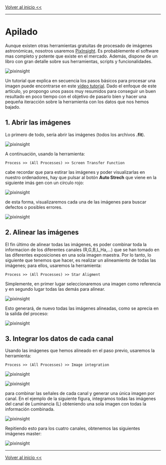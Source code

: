 

[Volver al inicio <<](https://rmaestre.github.io/)

<hr>

# Apilado

Aunque existen otras herramientas gratuitas de procesado de imágenes astronómicas, nosotros usaremos [PixInsight](https://pixinsight.com/). Es probablemente el software mas completo y potente que existe en el mercado. Además, dispone de un libro con gran detalle sobre sus herramientas, scripts y funcionalidades.

![pixinsight](img/pixinsight.jpg)

Un tutorial que explica en secuencia los pasos básicos para procesar una imagen puede encontrarse en este [vídeo tutorial](https://www.youtube.com/watch?v=_lqrXaJEs7g). Dado el enfoque de este artículo, yo propongo unos pasos muy resumidos para conseguir un buen resultado en poco tiempo con el objetivo de pasarlo bien y hacer una pequeña iteracción sobre la herramienta con los datos que nos hemos bajado.


## 1. Abrir las imágenes

Lo primero de todo, sería abrir las imágenes (todos los archivos **.fit**).

![pixinsight](img/pixinsight/open.jpg)

A continuación, usando la herramienta: 
```
Process >> (All Processes) >> Screen Transfer Function
```

cabe recordar que para estirar las imágenes y poder visualizarlas en nuestro ordenadores, hay que pulsar al botón **Auto Strech** que viene en la siguiente imás gen con un círculo rojo:

![pixinsight](img/pixinsight/STF.jpg)


de esta forma, visualizaremos cada una de las imágenes para buscar defectos o posibles errores.

![pixinsight](img/pixinsight/open_stf.jpg)

## 2. Alinear las imágenes

El fin último de alinear todas las imágenes, es poder combinar toda la informacion de los diferentes canales (R,G,B,L,Ha,...) que se han tomado en las diferentes exposiciones en una sola imagen maestra. Por lo tanto, lo siguiente que tenemos que hacer, es realizar un alineamiento de todas las imágenes; para ellos, usaremos la herramienta:

```
Process >> (All Processes) >> Star Aligment
```
Simplemente, en primer lugar seleccionaremos una imagen como referencia y en segundo lugar todas las demás para alinear.

![pixinsight](img/pixinsight/star_aligment.jpg)

Esto generará, de nuevo todas las imágenes alineadas, como se aprecia en la salida del proceso:

![pixinsight](img/pixinsight/star_aligment_folder.jpg)


## 3. Integrar los datos de cada canal

Usando las imágenes que hemos alineado en el paso previo, usaremos la herramienta:

```
Process >> (All Processes) >> Image integration
```
![pixinsight](img/pixinsight/image_integration.jpg)

![pixinsight](img/pixinsight/image_integration_output.jpg)


para combinar las señales de cada canal y generar una única imagen por canal. En el ejemplo de la siguiente figura, integramos todas las imágenes del canal de Luminancia (L) obteniendo una sola imagen con todas la información combinada.

![pixinsight](img/pixinsight/image_integration_output_stf.jpg)

Repitiendo esto para los cuatro canales, obtenemos las siguientes imágenes master:

![pixinsight](img/pixinsight/LRGB.jpg)

<hr>

[Volver al inicio <<](https://rmaestre.github.io/)